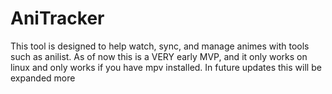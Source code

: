 # AniTracker

This tool is designed to help watch, sync, and manage animes with tools such as anilist. As of now this is a VERY early MVP, and it only works on linux and only works if you have mpv installed. In future updates this will be expanded more